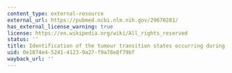 ```yaml
---
content_type: external-resource
external_url: https://pubmed.ncbi.nlm.nih.gov/29670281/
has_external_license_warning: true
license: https://en.wikipedia.org/wiki/All_rights_reserved
status: ''
title: Identification of the tumour transition states occurring during EMT
uid: 0e1874e4-5241-4123-9a27-f9a78e8f79bf
wayback_url: ''
---
```

